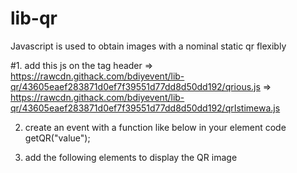 # lib-qr
Javascript is used to obtain images with a nominal static qr flexibly

#1. add this js on the tag header
=> https://rawcdn.githack.com/bdiyevent/lib-qr/43605eaef283871d0ef7f39551d77dd8d50dd192/qrious.js
=> https://rawcdn.githack.com/bdiyevent/lib-qr/43605eaef283871d0ef7f39551d77dd8d50dd192/qrIstimewa.js

2. create an event with a function like below in your element code
getQR("value");

3. add the following elements to display the QR image
<img id="imageQR">
